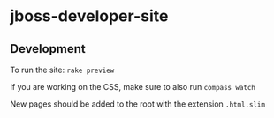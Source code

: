 # jboss-developer-site


## Development

To run the site: `rake preview`

If you are working on the CSS, make sure to also run `compass watch`

New pages should be added to the root with the extension `.html.slim`